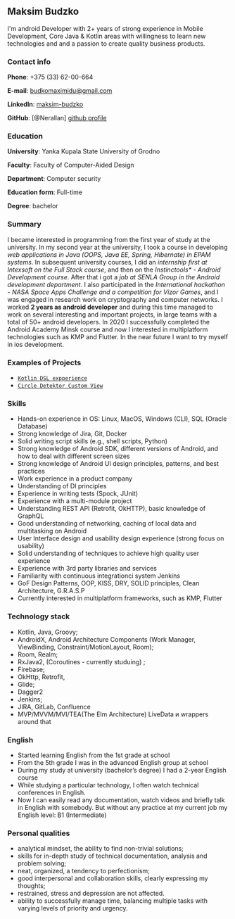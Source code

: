 ## Maksim Budzko

I'm android Developer with 2+ years of strong experience in Mobile Development, Core Java & Kotlin areas with willingness to learn new technologies and and a passion to create quality business products.

### Contact info
__Phone__: +375 (33) 62-00-664 

__E-mail__: budkomaximidu@gmail.com

__LinkedIn__: [maksim-budzko][linkedin profile]

__GitHub__: [@Nerallan] [github profile]

### Education

__University__: Yanka Kupala State University of Grodno

__Faculty__: Faculty of Computer-Aided Design

__Department__: Computer security

__Education form__: Full-time

__Degree__: bachelor

### Summary

I became interested in programming from the first year of study at the university. 
In my second year at the university, I took a course in developing _web applications 
in Java (OOPS, Java EE, Spring, Hibernate) in EPAM systems_.
In subsequent university courses, I did an _internship first at Intexsoft on the Full Stack course_, 
and then on the _Instinctools* - Android Development course_. 
After that i got a _job at SENLA Group in the Android development department_. 
I also participated in the _International hackathon - NASA Space Apps Challenge and a competition for Vizor Games_, 
and I was engaged in research work on cryptography and computer networks. I worked __2 years as android developer__ and during this time managed to work on several interesting and important projects, in large teams with a total of 50+ android developers. In 2020 I successfully completed the Android Academy Minsk course and now I interested in multiplatform technologies such as KMP and Flutter. In the near future I want to try myself in ios development. 

### Examples of Projects

- [``Kotlin DSL expperience``][dsl_template] 
- [``Circle Detektor Custom View``][custom_view] 

### Skills

- Hands-on experience in OS: Linux, MacOS, Windows (CLI), SQL (Oracle Database)
- Strong knowledge of Jira, Git, Docker
- Solid writing script skills (e.g., shell scripts, Python)
- Strong knowledge of Android SDK, different versions of Android, and how to deal with different screen sizes
- Strong knowledge of Android UI design principles, patterns, and best practices
- Work experience in a product company
- Understanding of DI principles
- Experience in writing tests (Spock, JUnit)
- Experience with a multi-module project
- Understanding REST API (Retrofit, OkHTTP), basic knowledge of GraphQL
- Good understanding of networking, caching of local data and multitasking on Android
- User Interface design and usability design experience (strong focus on usability)
- Solid understanding of techniques to achieve high quality user experience
- Experience with 3rd party libraries and services
- Familiarity with continuous integrationci system Jenkins
- GoF Design Patterns, OOP, KISS, DRY, SOLID principles, Clean Architecture, G.R.A.S.P
- Currently interested in multiplatform frameworks, such as KMP, Flutter

### Technology stack 

- Kotlin, Java, Groovy;
- AndroidX, Android Architecture Components (Work Manager, ViewBinding, Constraint/MotionLayout, Room);
- Room, Realm;
- RxJava2, (Coroutines - currently studuing) ;
- Firebase;
- OkHttp, Retrofit, 
- Glide;
- Dagger2
- Jenkins;
- JIRA, GitLab, Confluence
- MVP/MVVM/MVI/TEA(The Elm Architecture) LiveData и wrappers around that

### English

- Started learning English from the 1st grade at school
- From the 5th grade I was in the advanced English group at school
- During my study at university (bachelor’s degree) I had a 2-year English course
- While studying a particular technology, I often watch technical conferences in English. 
- Now I can easily read any documentation, watch videos and briefly talk in English with somebody. But without any practice at my current job my English level: B1 (Intermediate)

### Personal qualities

- analytical mindset, the ability to find non-trivial solutions;
- skills for in-depth study of technical documentation, analysis and problem solving;
- neat, organized, a tendency to perfectionism;
- good interpersonal and collaboration skills, clearly expressing my thoughts;
- restrained, stress and depression are not affected.
- ability to successfully manage time, balancing multiple tasks with varying levels of priority and urgency.


[linkedin profile]: https://www.linkedin.com/in/maksim-budzko-3443001ba
[github profile]: https://github.com/Nerallan 
[dsl_template]: https://github.com/Nerallan/dsl_template
[custom_view]:https://github.com/Nerallan/CircleDetector
